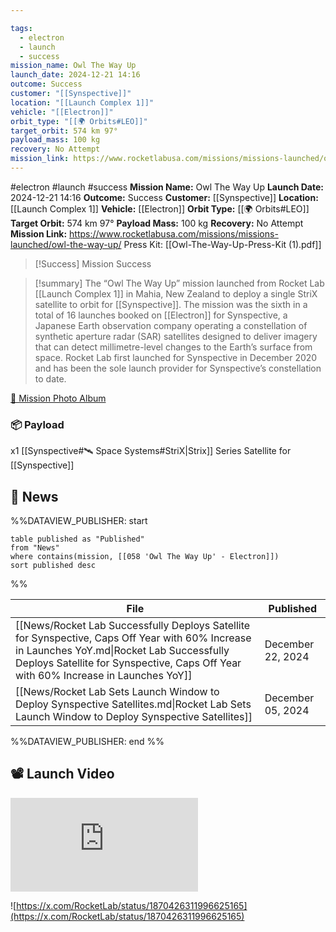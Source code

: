 ```yaml
---

tags:
  - electron
  - launch
  - success
mission_name: Owl The Way Up
launch_date: 2024-12-21 14:16
outcome: Success
customer: "[[Synspective]]"
location: "[[Launch Complex 1]]"
vehicle: "[[Electron]]"
orbit_type: "[[🌍 Orbits#LEO]]"
target_orbit: 574 km 97°
payload_mass: 100 kg
recovery: No Attempt
mission_link: https://www.rocketlabusa.com/missions/missions-launched/owl-the-way-up/
---
```


<div tabindex="0"></div>

#electron #launch #success
**Mission Name:** Owl The Way Up
**Launch Date:** 2024-12-21 14:16
**Outcome:** Success
**Customer:** [[Synspective]]
**Location:** [[Launch Complex 1]]
**Vehicle:** [[Electron]]
**Orbit Type:** [[🌍 Orbits#LEO]]
**Target Orbit:** 574 km 97°
**Payload Mass:** 100 kg
**Recovery:** No Attempt
**Mission Link:** https://www.rocketlabusa.com/missions/missions-launched/owl-the-way-up/
Press Kit: [[Owl-The-Way-Up-Press-Kit (1).pdf]]

>[!Success] Mission Success

>[!summary]
The “Owl The Way Up” mission launched from Rocket Lab [[Launch Complex 1]] in Mahia, New Zealand to deploy a single StriX satellite to orbit for [[Synspective]]. The mission was the sixth in a total of 16 launches booked on [[Electron]] for Synspective, a Japanese Earth observation company operating a constellation of synthetic aperture radar (SAR) satellites designed to deliver imagery that can detect millimetre-level changes to the Earth’s surface from space. Rocket Lab first launched for Synspective in December 2020 and has been the sole launch provider for Synspective’s constellation to date.
>
[📸 Mission Photo Album](https://www.flickr.com/photos/rocketlab/albums/72177720322675410/)
### 📦 Payload

x1 [[Synspective#🛰️ Space Systems#StriX|Strix]] Series Satellite for [[Synspective]]

## 📰 News
%%DATAVIEW_PUBLISHER: start
```
table published as "Published"
from "News"
where contains(mission, [[058 'Owl The Way Up' - Electron]])
sort published desc
```
%%

| File                                                                                                                                                                                                                               | Published         |
| ---------------------------------------------------------------------------------------------------------------------------------------------------------------------------------------------------------------------------------- | ----------------- |
| [[News/Rocket Lab Successfully Deploys Satellite for Synspective, Caps Off Year with 60% Increase in Launches YoY.md\|Rocket Lab Successfully Deploys Satellite for Synspective, Caps Off Year with 60% Increase in Launches YoY]] | December 22, 2024 |
| [[News/Rocket Lab Sets Launch Window to Deploy Synspective Satellites.md\|Rocket Lab Sets Launch Window to Deploy Synspective Satellites]]                                                                                         | December 05, 2024 |

%%DATAVIEW_PUBLISHER: end %%

## 📽️ Launch Video

<div class="responsive-video">
<iframe src="https://www.youtube.com/embed/-7VZB4pHJrQ" title="Rocket Lab - &#39;Owl The Way Up&#39; Launch" frameborder="0" allow="accelerometer; autoplay; clipboard-write; encrypted-media; gyroscope; picture-in-picture; web-share" referrerpolicy="strict-origin-when-cross-origin" allowfullscreen tabindex="-1"></iframe>
</div>

![https://x.com/RocketLab/status/1870426311996625165](https://x.com/RocketLab/status/1870426311996625165)